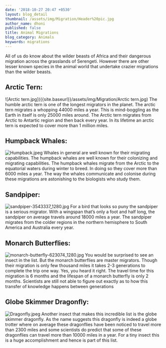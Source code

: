 ```yaml
---
date: '2018-10-27 20:47 +0530'
layout: blog_detail
thumbnail: /assets/img/Migration/Header%20pic.jpg
author_name: dhoni
published: false
title: Animal Migrations
blog_category: Animals
keywords: migrations
---
```

All of us do know about the wilder beasts of Africa and their dangerous migration across the grasslands of Serengeti. However there are other lesser known species in the animal world that undertake crazier migrations than the wilder beasts.


## Arctic Tern:
![Arctic tern.jpg]({{site.baseurl}}/assets/img/Migration/Arctic tern.jpg)
The humble arctic tern is one of the longest migrators in the planet. The arctic tern migrates a whopping 44000 miles a year. This is mind-boggling as the Earth in itself is only 25000 miles around. The Arctic tern migrates from Arctic to Antartic region and then back every year. In its lifetime an arctic tern is expected to cover more than 1 million miles.

## Humpback Whales:
![Humpback.jpeg]({{site.baseurl}}/assets/img/Migration/Humpback.jpeg)
Whales in general are well known for their migrating capabilities. The humpback whales are well known for their colonizing and migrating capabilities. The humpback whales migrate from the Arctic to the equatorial waters during winter to breed. In doing so they cover more than 6000 miles a year.  The way the whales communicate and colonise during these migrations are astonishing to the biologists who study them.

## Sandpiper:
![sandpiper-3543337_1280.jpg]({{site.baseurl}}/assets/img/Migration/sandpiper-3543337_1280.jpg)
For a bird that looks so puny the sandpiper is a serious migrator. With a wingspan that’s only a foot and half long, the sandpiper on average travels around 18000 miles a year. The sandpiper migrates from the colder regions in the northern hemisphere to South America and Australia every year.

## Monarch Butterflies:
![monarch-butterfly-623074_1280.jpg]({{site.baseurl}}/assets/img/Migration/monarch-butterfly-623074_1280.jpg)
You would be surprised to see an insect in the list. But the monarch butterflies are master migrators. Though their migration is only few thousand miles it takes 2-3 generations to complete the trip one way. Yes, you heard it right. The travel time for this migration is 6 months and the lifespan of a monarch butterfly is only 2 months. Scientists are still not able to figure out exactly as to how this transfer of knowledge happens between generations

## Globe Skimmer Dragonfly:
![Dragonfly.jpeg]({{site.baseurl}}/assets/img/Migration/Dragonfly.jpeg)
Another insect that makes this incredible list is the globe skimmer dragonfly. As the name suggests this dragonfly is indeed a globe trotter where on average these dragonflies have been noticed to travel more than 2300 miles and some scientists do predict that some of these dragonflies can travel more than 10000 miles in a year. For a tiny insect this is a huge accomplishment and hence is part of this list.

